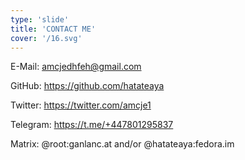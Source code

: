 ```yaml
---
type: 'slide'
title: 'CONTACT ME'
cover: '/16.svg'
---
```


E-Mail: <amcjedhfeh@gmail.com>

GitHub: <https://github.com/hatateaya>

Twitter: <https://twitter.com/amcje1>

Telegram: <https://t.me/+447801295837>

Matrix: @root:ganlanc.at and/or @hatateaya:fedora.im